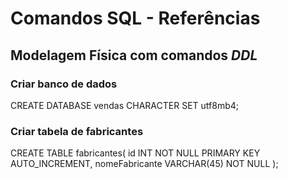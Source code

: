 # Comandos SQL - Referências

## Modelagem Física com comandos ***DDL***

### Criar banco de dados
CREATE DATABASE vendas CHARACTER SET utf8mb4;

### Criar tabela de fabricantes
CREATE TABLE fabricantes(
    id INT NOT NULL PRIMARY KEY AUTO_INCREMENT,
    nomeFabricante VARCHAR(45) NOT NULL
);

